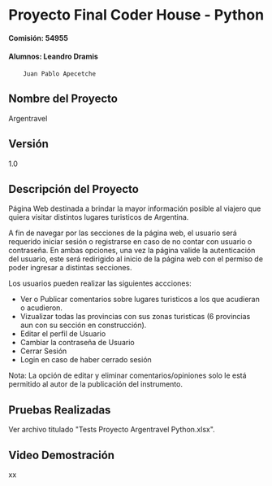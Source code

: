 # Proyecto Final Coder House - Python
#### Comisión: 54955
#### Alumnos: 	Leandro Dramis
		Juan Pablo Apecetche

## Nombre del Proyecto
Argentravel

## Versión
1.0

## Descripción del Proyecto
Página Web destinada a brindar la mayor información posible al viajero que quiera visitar distintos lugares turisticos de Argentina.

A fin de navegar por las secciones de la página web, el usuario será requerido iniciar sesión o registrarse en caso de no contar con usuario o contraseña. 
En ambas opciones, una vez la página valide la autenticación del usuario, este será redirigido al inicio de la página web con el permiso de poder ingresar a distintas secciones.

Los usuarios pueden realizar las siguientes accciones:
- Ver o Publicar comentarios sobre lugares turisticos a los que acudieran o acudieron.
- Vizualizar todas las provincias con sus zonas turisticas (6 provincias aun con su sección en construcción).
- Editar el perfil de Usuario
- Cambiar la contraseña de Usuario
- Cerrar Sesión
- Login en caso de haber cerrado sesión

Nota: La opción de editar y eliminar comentarios/opiniones solo le está permitido al autor de la publicación del instrumento.

## Pruebas Realizadas

Ver archivo titulado "Tests Proyecto Argentravel Python.xlsx".

## Video Demostración

xx









